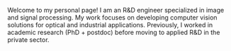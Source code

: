 Welcome to my personal page!
I am an R&D engineer specialized in image and signal processing.
My work focuses on developing computer vision solutions for optical and industrial applications.
Previously, I worked in academic research (PhD + postdoc) before moving to applied R&D in the private sector.
